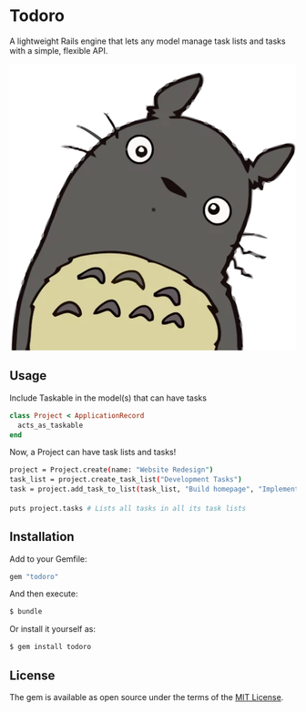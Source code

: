 # Todoro
A lightweight Rails engine that lets any model manage task lists and tasks with a simple, flexible API.

![Totoro](totoro.png)

## Usage

Include Taskable in the model(s) that can have tasks

```ruby
class Project < ApplicationRecord
  acts_as_taskable
end
```

Now, a Project can have task lists and tasks!

```bash
project = Project.create(name: "Website Redesign")
task_list = project.create_task_list("Development Tasks")
task = project.add_task_to_list(task_list, "Build homepage", "Implement UI components")

puts project.tasks # Lists all tasks in all its task lists
```

## Installation

Add to your Gemfile:

```ruby
gem "todoro"
```

And then execute:

```bash
$ bundle
```

Or install it yourself as:

```bash
$ gem install todoro
```

## License
The gem is available as open source under the terms of the [MIT License](https://opensource.org/licenses/MIT).
